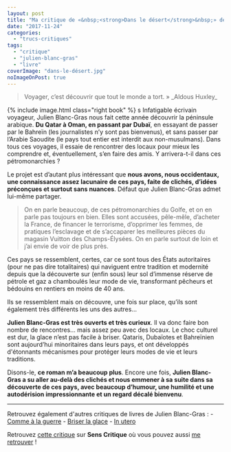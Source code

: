```yaml
---
layout: post
title: "Ma critique de «&nbsp;<strong>Dans le désert</strong>&nbsp;» de <em>Julien Blanc-Gras</em>"
date: "2017-11-24"
categories: 
  - "trucs-critiques"
tags: 
  - "critique"
  - "julien-blanc-gras"
  - "livre"
coverImage: "dans-le-désert.jpg"
noImageOnPost: true
---
```


<blockquote class="citation">Voyager, c’est découvrir que tout le monde a tort. » _Aldous Huxley_</blockquote>

{% include image.html class="right book" %}
s
Infatigable écrivain voyageur, Julien Blanc-Gras nous fait cette année découvrir la péninsule arabique. **Du Qatar à Oman, en passant par Dubaï**, en essayant de passer par le Bahreïn (les journalistes n’y sont pas bienvenus), et sans passer par l’Arabie Saoudite (le pays tout entier est interdit aux non-musulmans). Dans tous ces voyages, il essaie de rencontrer des locaux pour mieux les comprendre et, éventuellement, s’en faire des amis. Y arrivera-t-il dans ces pétromonarchies ?

Le projet est d’autant plus intéressant que **nous avons, nous occidentaux, une connaissance assez lacunaire de ces pays, faite de clichés, d’idées préconçues et surtout sans nuances**. Défaut que Julien Blanc-Gras admet lui-même partager.

<blockquote class="citation">On en parle beaucoup, de ces pétromonarchies du Golfe, et on en parle pas toujours en bien. Elles sont accusées, pêle-mêle, d’acheter la France, de financer le terrorisme, d’opprimer les femmes, de pratiques l’esclavage et de s’accaparer les meilleures pièces du magasin Vuitton des Champs-Élysées. On en parle surtout de loin et j’ai envie de voir de plus près.</blockquote>

Ces pays se ressemblent, certes, car ce sont tous des États autoritaires (pour ne pas dire totalitaires) qui naviguent entre tradition et modernité depuis que la découverte sur (enfin sous) leur sol d’immense réserve de pétrole et gaz a chamboulés leur mode de vie, transformant pêcheurs et bédouins en rentiers en moins de 40 ans.

Ils se ressemblent mais on découvre, une fois sur place, qu’ils sont également très différents les uns des autres...

**Julien Blanc-Gras est très ouverts et très curieux**. Il va donc faire bon nombre de rencontres... mais assez peu avec des locaux. Le choc culturel est dur, la glace n’est pas facile à briser. Qataris, Dubaïotes et Bahreïnien sont aujourd’hui minoritaires dans leurs pays, et ont développés d'étonnants mécanismes pour protéger leurs modes de vie et leurs traditions.

Disons-le, **ce roman m’a beaucoup plus**. Encore une fois, **Julien Blanc-Gras a su aller au-delà des clichés et nous emmener à sa suite dans sa découverte de ces pays, avec beaucoup d’humour, une humilité et une autodérision impressionnante et un regard décalé bienvenu**.

* * *

Retrouvez également d'autres critiques de livres de Julien Blanc-Gras : - [Comme à la guerre](https://www.6x8.org/2020/02/ma-critique-de-comme-a-la-guerre-de-julien-blanc-gras/) - [Briser la glace](https://www.6x8.org/2018/01/ma-critique-de-briser-la-glace-de-julien-blanc-gras/) - [In utero](https://www.6x8.org/2015/11/ma-critique-de-in-utero-de-julienblanc-gras/)

Retrouvez [cette critique](https://www.senscritique.com/livre/Dans_le_desert/critique/143248267) sur **Sens Critique** où vous pouvez aussi [me retrouver](http://www.senscritique.com/Arnaud_Malon) !
